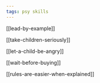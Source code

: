 ```yaml
---
tags: psy skills
---
```



[[lead-by-example]]


[[take-children-seriously]]


[[let-a-child-be-angry]]


[[wait-before-buying]]


[[rules-are-easier-when-explained]]


